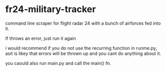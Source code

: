 # fr24-military-tracker

command line scraper for flight radar 24 with a bunch of airforces fed into it. 

If throws an error, just run it again

i would recommend if you do not use the recurring function in runme.py, asit is likey that errors will be thrown up and you cant do anything about it.

you caould also run main.py and call the main() fn.
